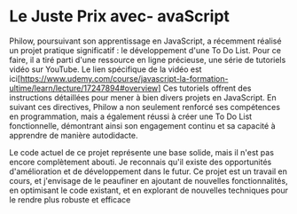 # Le Juste Prix avec- avaScript

Philow, poursuivant son apprentissage en JavaScript, a récemment réalisé un projet pratique significatif : le développement d'une To Do List. Pour ce faire, il a tiré parti d'une ressource en ligne précieuse, une série de tutoriels vidéo sur YouTube. Le lien spécifique de la vidéo est ici[https://www.udemy.com/course/javascript-la-formation-ultime/learn/lecture/17247894#overview] Ces tutoriels offrent des instructions détaillées pour mener à bien divers projets en JavaScript. En suivant ces directives, Philow a non seulement renforcé ses compétences en programmation, mais a également réussi à créer une To Do List fonctionnelle, démontrant ainsi son engagement continu et sa capacité à apprendre de manière autodidacte.

Le code actuel de ce projet représente une base solide, mais il n'est pas encore complètement abouti. Je reconnais qu'il existe des opportunités d'amélioration et de développement dans le futur. Ce projet est un travail en cours, et j'envisage de le peaufiner en ajoutant de nouvelles fonctionnalités, en optimisant le code existant, et en explorant de nouvelles techniques pour le rendre plus robuste et efficace
